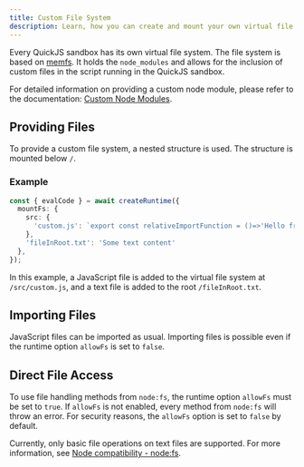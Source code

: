 ```yaml
---
title: Custom File System
description: Learn, how you can create and mount your own virtual file system into the QuickJS runtime
---
```


Every QuickJS sandbox has its own virtual file system. The file system is based on [memfs](https://github.com/streamich/memfs). It holds the `node_modules` and allows for the inclusion of custom files in the script running in the QuickJS sandbox.

For detailed information on providing a custom node module, please refer to the documentation: [Custom Node Modules](./custom-modules.md).

## Providing Files

To provide a custom file system, a nested structure is used. The structure is mounted below `/`.

### Example

```typescript
const { evalCode } = await createRuntime({
  mountFs: {
    src: {
      'custom.js': `export const relativeImportFunction = ()=>'Hello from relative import function'`,
    },
    'fileInRoot.txt': 'Some text content'
  },
});
```

In this example, a JavaScript file is added to the virtual file system at `/src/custom.js`, and a text file is added to the root `/fileInRoot.txt`.

## Importing Files

JavaScript files can be imported as usual. Importing files is possible even if the runtime option `allowFs` is set to `false`.

## Direct File Access

To use file handling methods from `node:fs`, the runtime option `allowFs` must be set to `true`. If `allowFs` is not enabled, every method from `node:fs` will throw an error. For security reasons, the `allowFs` option is set to `false` by default.

Currently, only basic file operations on text files are supported. For more information, see [Node compatibility - node:fs](./node-compatibility.md).